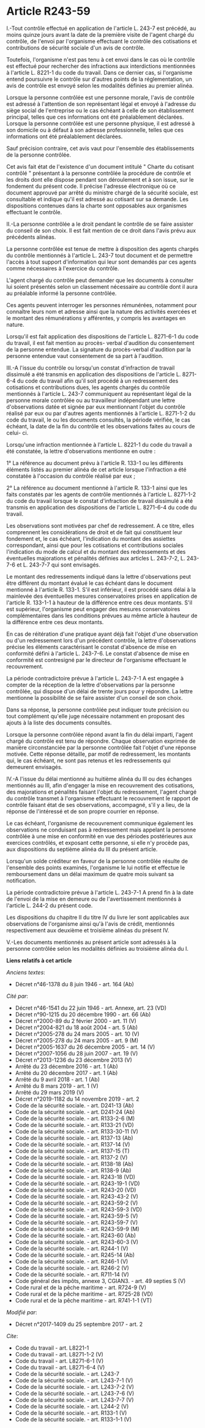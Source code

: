 # Article R243-59

I.-Tout contrôle effectué en application de l'article L. 243-7 est précédé, au moins quinze jours avant la date de la
première visite de l'agent chargé du contrôle, de l'envoi par l'organisme effectuant le contrôle des cotisations et
contributions de sécurité sociale d'un avis de contrôle. 

Toutefois, l'organisme n'est pas tenu à cet envoi dans le cas où le contrôle est effectué pour rechercher des infractions aux
interdictions mentionnées à l'article L. 8221-1 du code du travail. Dans ce dernier cas, si l'organisme entend poursuivre le
contrôle sur d'autres points de la réglementation, un avis de contrôle est envoyé selon les modalités définies au premier
alinéa. 

Lorsque la personne contrôlée est une personne morale, l'avis de contrôle est adressé à l'attention de son représentant légal
et envoyé à l'adresse du siège social de l'entreprise ou le cas échéant à celle de son établissement principal, telles que
ces informations ont été préalablement déclarées. Lorsque la personne contrôlée est une personne physique, il est adressé à
son domicile ou à défaut à son adresse professionnelle, telles que ces informations ont été préalablement déclarées. 

Sauf précision contraire, cet avis vaut pour l'ensemble des établissements de la personne contrôlée. 

Cet avis fait état de l'existence d'un document intitulé " Charte du cotisant contrôlé " présentant à la personne contrôlée
la procédure de contrôle et les droits dont elle dispose pendant son déroulement et à son issue, sur le fondement du présent
code. Il précise l'adresse électronique où ce document approuvé par arrêté du ministre chargé de la sécurité sociale, est
consultable et indique qu'il est adressé au cotisant sur sa demande. Les dispositions contenues dans la charte sont
opposables aux organismes effectuant le contrôle. 

II.-La personne contrôlée a le droit pendant le contrôle de se faire assister du conseil de son choix. Il est fait mention de
ce droit dans l'avis prévu aux précédents alinéas. 

La personne contrôlée est tenue de mettre à disposition des agents chargés du contrôle mentionnés à l'article L. 243-7 tout
document et de permettre l'accès à tout support d'information qui leur sont demandés par ces agents comme nécessaires à
l'exercice du contrôle. 

L'agent chargé du contrôle peut demander que les documents à consulter lui soient présentés selon un classement nécessaire au
contrôle dont il aura au préalable informé la personne contrôlée. 

Ces agents peuvent interroger les personnes rémunérées, notamment pour connaître leurs nom et adresse ainsi que la nature des
activités exercées et le montant des rémunérations y afférentes, y compris les avantages en nature. 

Lorsqu'il est fait application des dispositions de l'article L. 8271-6-1 du code du travail, il est fait mention au procès-
verbal d'audition du consentement de la personne entendue. La signature du procès-verbal d'audition par la personne entendue
vaut consentement de sa part à l'audition. 

III.-A l'issue du contrôle ou lorsqu'un constat d'infraction de travail dissimulé a été transmis en application des
dispositions de l'article L. 8271-6-4 du code du travail afin qu'il soit procédé à un redressement des cotisations et
contributions dues, les agents chargés du contrôle mentionnés à l'article L. 243-7 communiquent au représentant légal de la
personne morale contrôlée ou au travailleur indépendant une lettre d'observations datée et signée par eux mentionnant l'objet
du contrôle réalisé par eux ou par d'autres agents mentionnés à l'article L. 8271-1-2 du code du travail, le ou les documents
consultés, la période vérifiée, le cas échéant, la date de la fin du contrôle et les observations faites au cours de celui-
ci. 

Lorsqu'une infraction mentionnée à l'article L. 8221-1 du code du travail a été constatée, la lettre d'observations mentionne
en outre : 

1° La référence au document prévu à l'article R. 133-1 ou les différents éléments listés au premier alinéa de cet article
lorsque l'infraction a été constatée à l'occasion du contrôle réalisé par eux ; 

2° La référence au document mentionné à l'article R. 133-1 ainsi que les faits constatés par les agents de contrôle
mentionnés à l'article L. 8271-1-2 du code du travail lorsque le constat d'infraction de travail dissimulé a été transmis en
application des dispositions de l'article L. 8271-6-4 du code du travail. 

Les observations sont motivées par chef de redressement. A ce titre, elles comprennent les considérations de droit et de fait
qui constituent leur fondement et, le cas échéant, l'indication du montant des assiettes correspondant, ainsi que pour les
cotisations et contributions sociales l'indication du mode de calcul et du montant des redressements et des éventuelles
majorations et pénalités définies aux articles L. 243-7-2, L. 243-7-6 et L. 243-7-7 qui sont envisagés. 

Le montant des redressements indiqué dans la lettre d'observations peut être différent du montant évalué le cas échéant dans
le document mentionné à l'article R. 133-1. S'il est inférieur, il est procédé sans délai à la mainlevée des éventuelles
mesures conservatoires prises en application de l'article R. 133-1-1 à hauteur de la différence entre ces deux montants. S'il
est supérieur, l'organisme peut engager des mesures conservatoires complémentaires dans les conditions prévues au même
article à hauteur de la différence entre ces deux montants. 

En cas de réitération d'une pratique ayant déjà fait l'objet d'une observation ou d'un redressement lors d'un précédent
contrôle, la lettre d'observations précise les éléments caractérisant le constat d'absence de mise en conformité défini à
l'article L. 243-7-6. Le constat d'absence de mise en conformité est contresigné par le directeur de l'organisme effectuant
le recouvrement. 

La période contradictoire prévue à l'article L. 243-7-1 A est engagée à compter de la réception de la lettre d'observations
par la personne contrôlée, qui dispose d'un délai de trente jours pour y répondre. La lettre mentionne la possibilité de se
faire assister d'un conseil de son choix. 

Dans sa réponse, la personne contrôlée peut indiquer toute précision ou tout complément qu'elle juge nécessaire notamment en
proposant des ajouts à la liste des documents consultés. 

Lorsque la personne contrôlée répond avant la fin du délai imparti, l'agent chargé du contrôle est tenu de répondre. Chaque
observation exprimée de manière circonstanciée par la personne contrôlée fait l'objet d'une réponse motivée. Cette réponse
détaille, par motif de redressement, les montants qui, le cas échéant, ne sont pas retenus et les redressements qui demeurent
envisagés. 

IV.-A l'issue du délai mentionné au huitième alinéa du III ou des échanges mentionnés au III, afin d'engager la mise en
recouvrement des cotisations, des majorations et pénalités faisant l'objet du redressement, l'agent chargé du contrôle
transmet à l'organisme effectuant le recouvrement le rapport de contrôle faisant état de ses observations, accompagné, s'il y
a lieu, de la réponse de l'intéressé et de son propre courrier en réponse. 

Le cas échéant, l'organisme de recouvrement communique également les observations ne conduisant pas à redressement mais
appelant la personne contrôlée à une mise en conformité en vue des périodes postérieures aux exercices contrôlés, et exposant
cette personne, si elle n'y procède pas, aux dispositions du septième alinéa du III du présent article. 

Lorsqu'un solde créditeur en faveur de la personne contrôlée résulte de l'ensemble des points examinés, l'organisme le lui
notifie et effectue le remboursement dans un délai maximum de quatre mois suivant sa notification. 

La période contradictoire prévue à l'article L. 243-7-1 A prend fin à la date de l'envoi de la mise en demeure ou de
l'avertissement mentionnés à l'article L. 244-2 du présent code. 

Les dispositions du chapitre II du titre IV du livre Ier sont applicables aux observations de l'organisme ainsi qu'à l'avis
de crédit, mentionnés respectivement aux deuxième et troisième alinéas du présent IV. 

V.-Les documents mentionnés au présent article sont adressés à la personne contrôlée selon les modalités définies au
troisième alinéa du I.

**Liens relatifs à cet article**

_Anciens textes_:

  - Décret n°46-1378 du 8 juin 1946 - art. 164 (Ab)

_Cité par_:

  - Décret n°46-1541 du 22 juin 1946 - art. Annexe, art. 23 (VD)
  - Décret n°90-1215 du 20 décembre 1990 - art. 66 (Ab)
  - Décret n°2000-89 du 2 février 2000 - art. 11 (V)
  - Décret n°2004-821 du 18 août 2004 - art. 5 (Ab)
  - Décret n°2005-278 du 24 mars 2005 - art. 10 (V)
  - Décret n°2005-278 du 24 mars 2005 - art. 9 (M)
  - Décret n°2005-1637 du 26 décembre 2005 - art. 14 (V)
  - Décret n°2007-1056 du 28 juin 2007 - art. 19 (V)
  - Décret n°2013-1236 du 23 décembre 2013 (V)
  - Arrêté du 23 décembre 2016 - art. 1 (Ab)
  - Arrêté du 20 décembre 2017 - art. 1 (Ab)
  - Arrêté du 9 avril 2018 - art. 1 (Ab)
  - Arrêté du 8 mars 2019 - art. 1 (V)
  - Arrêté du 29 mars 2019 (V)
  - Décret n°2019-1182 du 14 novembre 2019 - art. 2
  - Code de la sécurité sociale. - art. D241-13 (Ab)
  - Code de la sécurité sociale. - art. D241-24 (Ab)
  - Code de la sécurité sociale. - art. R133-2-6 (M)
  - Code de la sécurité sociale. - art. R133-21 (VD)
  - Code de la sécurité sociale. - art. R133-30-11 (V)
  - Code de la sécurité sociale. - art. R137-13 (Ab)
  - Code de la sécurité sociale. - art. R137-14 (V)
  - Code de la sécurité sociale. - art. R137-15 (T)
  - Code de la sécurité sociale. - art. R137-2 (V)
  - Code de la sécurité sociale. - art. R138-18 (Ab)
  - Code de la sécurité sociale. - art. R138-9 (Ab)
  - Code de la sécurité sociale. - art. R243-18 (VD)
  - Code de la sécurité sociale. - art. R243-19-1 (VD)
  - Code de la sécurité sociale. - art. R243-20 (VD)
  - Code de la sécurité sociale. - art. R243-43-2 (V)
  - Code de la sécurité sociale. - art. R243-59-2 (V)
  - Code de la sécurité sociale. - art. R243-59-3 (VD)
  - Code de la sécurité sociale. - art. R243-59-5 (V)
  - Code de la sécurité sociale. - art. R243-59-7 (V)
  - Code de la sécurité sociale. - art. R243-59-9 (M)
  - Code de la sécurité sociale. - art. R243-60 (Ab)
  - Code de la sécurité sociale. - art. R243-60-3 (V)
  - Code de la sécurité sociale. - art. R244-1 (V)
  - Code de la sécurité sociale. - art. R245-14 (Ab)
  - Code de la sécurité sociale. - art. R246-1 (V)
  - Code de la sécurité sociale. - art. R246-2 (V)
  - Code de la sécurité sociale. - art. R711-14 (V)
  - Code général des impôts, annexe 3, CGIAN3. - art. 49 septies S (V)
  - Code rural et de la pêche maritime - art. R724-9 (V)
  - Code rural et de la pêche maritime - art. R725-28 (VD)
  - Code rural et de la pêche maritime - art. R741-1-1 (VT)

_Modifié par_:

  - Décret n°2017-1409 du 25 septembre 2017 - art. 2

_Cite_:

  - Code du travail - art. L8221-1
  - Code du travail - art. L8271-1-2 (V)
  - Code du travail - art. L8271-6-1 (V)
  - Code du travail - art. L8271-6-4 (V)
  - Code de la sécurité sociale. - art. L243-7
  - Code de la sécurité sociale. - art. L243-7-1 (V)
  - Code de la sécurité sociale. - art. L243-7-2 (V)
  - Code de la sécurité sociale. - art. L243-7-6 (V)
  - Code de la sécurité sociale. - art. L243-7-7 (V)
  - Code de la sécurité sociale. - art. L244-2 (V)
  - Code de la sécurité sociale. - art. R133-1 (V)
  - Code de la sécurité sociale. - art. R133-1-1 (V)
